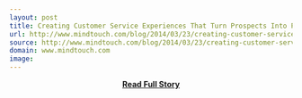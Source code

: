 ```yaml
---
layout: post
title: Creating Customer Service Experiences That Turn Prospects Into Promoters
url: http://www.mindtouch.com/blog/2014/03/23/creating-customer-service-experiences-that-turn-prospects-into-promoters/
source: http://www.mindtouch.com/blog/2014/03/23/creating-customer-service-experiences-that-turn-prospects-into-promoters/
domain: www.mindtouch.com
image: 
---
```


<p></p>
<center><p><a href="http://www.mindtouch.com/blog/2014/03/23/creating-customer-service-experiences-that-turn-prospects-into-promoters/" style='padding:25px; font-sze:18px; font-weight: bold;'>Read Full Story</a></p></center>
